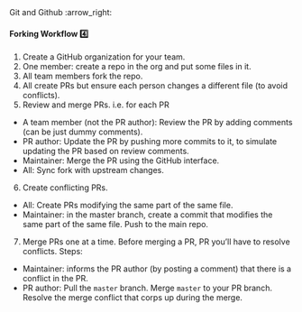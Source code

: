 <link rel="stylesheet" href="{{baseUrl}}/css/textbook.css">

<div class="website-content">

<div id="path">Git and Github :arrow_right: </div>

<div id="title">

#### Forking Workflow :four:

</div>

<div id="body">

<dynamic-panel src="../../revisionControl/forkingWorkflow/embed.md" header="Revision Control: Forking Workflow" is-open></dynamic-panel>
<p/>

1. Create a GitHub organization for your team.
2. One member: create a repo in the org and put some files in it.
3. All team members fork the repo.
4. All create PRs but ensure each person changes a different file (to avoid conflicts).
5. Review and merge PRs. i.e. for each PR
  * A team member (not the PR author): Review the PR by adding comments (can be just dummy comments).
  * PR author: Update the PR by pushing more commits to it, to simulate updating the PR based on review comments.
  * Maintainer: Merge the PR using the GitHub interface.
  * All: Sync fork with upstream changes.
6. Create conflicting PRs.
  * All: Create PRs modifying the same part of the same file.
  * Maintainer: in the master branch, create a commit that modifies the same part of the same file. Push to the main repo.
7. Merge PRs one at a time. Before merging a PR, PR you’ll have to resolve conflicts. Steps:
  * Maintainer: informs the PR author (by posting a comment) that there is a conflict in the PR.
  * PR author: Pull the `master` branch. Merge `master` to your PR branch. Resolve the merge conflict that corps up during the merge.

</div>

<div id="extras">
<div>

</div>
